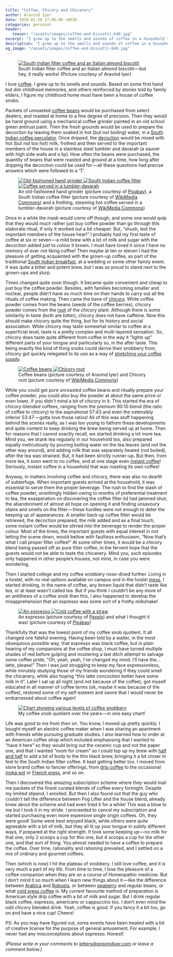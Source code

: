 ```yaml
---
title: "Coffee, Chicory and Chicanery"
author: Aravind Iyer
date: 2018-01-20 17:06:00 +0530
categories: personal
header:
   teaser: "/assets/images/coffee-and-biscotti-640.jpg"
excerpt: "I grew up to the smells and sounds of coffee in a household that roasted and ground its own coffee! But soon we went to chicory-blended coffee powder, more tea and less coffee, and at one stage even instant coffee! Serving coffee often involved the chicanery of some instant coffee being stirred in to render the proper colour for important guests. I started college and my coffee snobbery nose-dived further. I started drinking, in the name of coffee, any brown liquid that didn’t taste like tea, or at least wasn’t called tea."
description: "I grew up to the smells and sounds of coffee in a household that roasted and ground its own coffee! But soon we went to chicory-blended coffee powder, more tea and less coffee, and at one stage even instant coffee! Serving coffee often involved the chicanery of some instant coffee being stirred in to render the proper colour for important guests. I started college and my coffee snobbery nose-dived further. I started drinking, in the name of coffee, any brown liquid that didn’t taste like tea, or at least wasn’t called tea."
og_image: "/assets/images/coffee-and-biscotti-640.jpg"
---
```

<figure>
   <a href="/assets/images/coffee-and-biscotti.jpg">
      <img src="/assets/images/coffee-and-biscotti-640.jpg" alt="South Indian filter coffee and an Italian almond biscotti">
   </a>
   <figcaption>South Indian filter coffee and an Italian almond biscotti — but hey, it really works! (Picture courtesy of Aravind Iyer)</figcaption>
</figure>

I love [coffee](https://en.wikipedia.org/wiki/Coffee). I grew up to its smells and sounds. Based on some first hand but dim childhood memories, and others reinforced by stories told by family elders, I figure my childhood home must have been a house of coffee snobs.

Packets of unroasted [coffee beans](https://en.wikipedia.org/wiki/Coffee_bean) would be purchased from select dealers, and roasted at home to a fine degree of precision. Then they would be hand ground using a mechanical coffee grinder painted in an old school green antirust paint. Then the fresh grounds would be used to prepare the decoction by leaving them soaked in hot (but not boiling) water, in a [South Indian coffee percolator](https://en.wikipedia.org/wiki/Indian_filter_coffee). Once dripped, the [decoction](https://en.wikipedia.org/wiki/Decoction) would be mixed with hot (but not too hot) milk, frothed and then served to the important members of the house in a stainless steel tumbler and davarah (a saucer with high side walls and a lip). How often the beans were purchased, the quantity of beans that were roasted and ground at a time, how long after dripping the decoction could be used for — all these questions had precise answers which were followed to a ‘T’.

<figure class="third">
   <a href="/assets/images/coffee-744157.jpg">
      <img src="/assets/images/coffee-744157-640.jpg" alt="Old-fashioned hand grinder">
   </a>
   <a href="/assets/images/Disassembled_South_Indian_coffee_filter.jpg">
      <img src="/assets/images/Disassembled_South_Indian_coffee_filter-640.jpg" alt="South Indian coffee filter">
   </a>
   <a href="/assets/images/Filter_coffee_South_Indian_style.jpg">
      <img src="/assets/images/Filter_coffee_South_Indian_style-640.jpg" alt="Coffee served in a tumbler-davarah">
   </a>
   <figcaption>An old-fashioned hand grinder (picture courtesy of <a href="https://pixabay.com">Pixabay</a>), a South Indian coffee filter (picture courtesy of <a href="https://commons.wikimedia.org/wiki/Main_Page">WikiMedia Commons</a>) and a frothing, steaming hot coffee served in a tumbler-davarah (picture courtesy of <a href="https://commons.wikimedia.org/wiki/Main_Page">WikiMedia Commons</a>)</figcaption>
</figure>

Once in a while the mask would come off though, and some one would quip that they would much rather just buy coffee powder than go through this elaborate ritual, if only it worked out a bit cheaper. But, “shush, lest the important members of the house hear!” I probably had my first taste of coffee at six or seven — a mild brew with a lot of milk and sugar with the decoction added just to colour it brown. I must have loved it since I have no memory of ever not liking coffee! Then maybe at ten or eleven I had the pleasure of getting acquainted with the grown-up coffee, as part of the traditional [South Indian breakfast](https://en.wikipedia.org/wiki/Breakfast#India), at a wedding or some other family event. It was quite a bitter and potent brew, but I was so proud to stand next to the grown-ups and slurp.

Times changed quite soon though. It became quite convenient and cheap to just buy the coffee powder. Besides, with families becoming smaller and nuclear, people didn’t have so much time on their hands to carry out all the rituals of coffee making. Then came the bane of [chicory](https://en.wikipedia.org/wiki/Chicory). While coffee powder comes from the beans (seeds of the coffee berries), chicory powder comes from the [root](https://en.wikipedia.org/wiki/Chicory#Root_chicory) of the chicory plant. Although there is some similarity in taste (both are bitter), chicory does not have caffeine. Now this should make chicory quite the thing, but for its history and social association. While chicory may taste somewhat similar to coffee at a superficial level, taste is a pretty complex and multi-layered sensation. So, chicory does taste quite different from coffee in the way it “lights up” different parts of your tongue and particularly so, in the after taste. This being exactly the kind of thing snobs could derive their snobbery from, chicory got quickly relegated to its use as a way of [stretching your coffee supply](http://www.huffingtonpost.in/entry/this-is-what-chicory-is-and-why-it-sometimes-shows-up-in-coffee_us_55918228e4b081449b4c95ff).

<figure class="half">
   <a href="/assets/images/coffee-beans-drying.jpg">
      <img src= "/assets/images/coffee-beans-drying-640.jpg" alt="Coffee beans">
   </a>
   <a href="/assets/images/Witlof_en_wortel.jpg">
      <img src="/assets/images/Witlof_en_wortel-640.jpg" alt="Chicory root">
   </a>
   <figcaption>Coffee beans (picture courtesy of Aravind Iyer) and Chicory root (picture courtesy of <a href="https://commons.wikimedia.org/wiki/Main_Page">WikiMedia Commons</a>)</figcaption>
</figure>

While you could get pure unroasted coffee beans and ritually prepare your coffee powder, you could also buy the powder at about the same price or even lower, if you didn’t mind a bit of chicory in it. This started the era of chicory-blended coffees, ranging from the premium 90:10 blend (the ratio of coffee to chicory) to the aspirational 57:43 and even the ostensibly inferior 53:47 — gotta love those ratios! All of this was stuff happening behind the scenes really, as I was too young to fathom these developments and quite content to keep drinking the brew being served up at home. Then for reasons that I cannot exactly recall, we started drinking a lot more tea. Mind you, we drank tea regularly in our household too, also prepared equally meticulously by pouring boiling water on the tea leaves (and not the other way around), and adding milk that was separately heated (not boiled), after the tea was strained. But, it had been strictly runner-up. But then, from more tea, it soon went to no coffee, and at one stage even [instant coffee](https://en.wikipedia.org/wiki/Instant_coffee)! Seriously, instant coffee in a household that was roasting its own coffee!

Anyway, in matters involving coffee and chicory, there was also no dearth of subterfuge. When important guests arrived at the household, it was essential to serve them the proper beverage. The rush to find the stash of coffee powder, unwittingly hidden owing to months of preferential treatment to tea, the exasperation on discovering the coffee filter lid had jammed shut, the abandonment of almost all hope on opening it and finding unsavoury stains and smells on the filter — these hurdles were not enough to deter the keeping up of appearances. A smaller back up coffee filter would be retrieved, the decoction prepared, the milk added and as a final touch, some instant coffee would be stirred into the beverage to render the proper colour. Most of the times, the important guests with equal interest in not letting the scene down, would bellow with faultless enthusiasm, “Now that’s what I call proper filter coffee!” At some other times, it would be a chicory blend being passed off as pure filter coffee, in the fervent hope that the guests would not be able to taste the chicanery. Mind you, such episodes only happened in other people’s houses, not mine, in case you were wondering.

Then I started college and my coffee snobbery nose-dived further. Living in a hostel, with no real options available on campus and in the hostel [mess](https://en.wikipedia.org/wiki/Mess), I started drinking, in the name of coffee, any brown liquid that didn’t taste like tea, or at least wasn’t called tea. But if you think I couldn’t be any more of an antithesis of a coffee snob than this, I also happened to develop the misapprehension that an espresso was some sort of a frothy milkshake!

<figure class="half">
   <a href="/assets/images/pexels-photo-685527.jpg">
      <img src="/assets/images/pexels-photo-685527-640.jpg" alt="An espresso">
   </a>
   <a href="/assets/images/coffee-540653.jpg">
      <img src="/assets/images/coffee-540653-640.jpg" alt="Cold coffee with a straw">
   </a>
   <figcaption>An espresso (picture courtesy of <a href="https://pexels.com">Pexels</a>) and what I thought it was! (picture courtesy of <a href="https://pixabay.com">Pixabay</a>)</figcaption>
</figure>

Thankfully that was the lowest point of my coffee snob quotient. It all changed one fateful evening. Having been told by a waiter, in the most obsequious possible way, that espresso was black coffee, but in plain hearing of my companions at the coffee shop, I must have turned multiple shades of red before gulping and mustering a last ditch attempt to salvage some coffee pride, “Oh, yeah, yeah, I’ve changed my mind. I’ll have the… latte, please!” Then I was just struggling to keep my face expressionless, while minutely studying those of my friends wondering if they could smell the chicanery, while also hoping “this latte concoction better have some milk in it”. Later I sat up all night (and not because of the coffee), got myself educated in all manner of coffee terms (ok, maybe it was because of the coffee), restored some of my self-esteem and swore that I would never be embarrassed about coffee again!

<figure>
   <a href="/assets/images/coffee-snobbery-chart.jpg">
      <img src="/assets/images/coffee-snobbery-chart-640.jpg" alt="Chart showing various levels of coffee snobbery">
   </a>
   <figcaption>My coffee snob quotient over the years — in one easy chart!</figcaption>
</figure>

Life was good to me from then on. You know, I moved up pretty quickly. I bought myself an electric coffee maker when I was sharing an apartment with friends while pursuing graduate studies. I also learned how to order at an American coffee shop which included emphasising that I wanted to “have it here” so they would bring out the ceramic cup and not the paper one, and that I wanted “room for cream” so I could top up my brew with [half and half](https://en.wikipedia.org/wiki/Half_and_half#Dairy_product) to add a bit of body to the thin black brew, bringing it a bit closer in feel to the South Indian filter coffee. It kept getting better too. I moved from store brand coffee to fancier offerings, from [drip coffee](https://en.wikipedia.org/wiki/Brewed_coffee) to the occasional [moka pot](https://en.wikipedia.org/wiki/Moka_pot) or [French press](https://en.wikipedia.org/wiki/French_press), and so on.

Then I discovered this amazing subscription scheme where they would mail me packets of the finest curated blends of coffee every fortnight. Despite my limited stipend, I enrolled. But then I also found out that the guy who couldn’t tell the difference between Fog Lifter and the house blend, already knew about the scheme and had even tried it for a while! This was a blow to me but I took it in my stride. I proceeded to cancel my subscription and started purchasing even more expensive single origin coffees. Oh, they were good! Some were best enjoyed black, while others were quite agreeable with a bit of milk, but they all lit up your tongue in subtly different ways, if prepared at the right strength. It took some keeping up — no milk for that one, only 2 scoops a cup for this one, but 4 scoops a cup for the other one, and that sort of thing. You almost needed to have a coffee to prepare the coffee. Over time, rationality and rationing prevailed, and I settled on a mix of ordinary and gourmet coffees.

Then (which is now) I hit the plateau of snobbery. I still love coffee, and it is very much a part of my life. From time to time, I lose the pleasure of a coffee companion when they are on a course of Homeopathic medicine. But I don’t mind it so much when I learn new things about it — like the difference between [Arabica](https://en.wikipedia.org/wiki/Coffea_arabica) and [Robusta](https://en.wikipedia.org/wiki/Robusta_coffee), or between [peaberry](https://en.wikipedia.org/wiki/Peaberry) and regular beans, or what [cold press coffee](https://en.wikipedia.org/wiki/List_of_coffee_drinks#Cold_brew) is. My current favourite method of preparation is American style drip coffee with a bit of milk and sugar. But I drink regular black coffee, espresso, americano or cappuccino too. I don’t even mind the odd chicory blended drink. Yeah, coffee is good. If you fancy it a bit too, go on and have a nice cup! Cheers!

PS: As you may have figured out, some events have been treated with a bit of creative license for the purpose of general amusement. For example, I never had any misconceptions about espresso. Honest!

*(Please write in your comments to [letters@aravindiyer.com](mailto:letters@aravindiyer.com) or leave a comment below.)*
